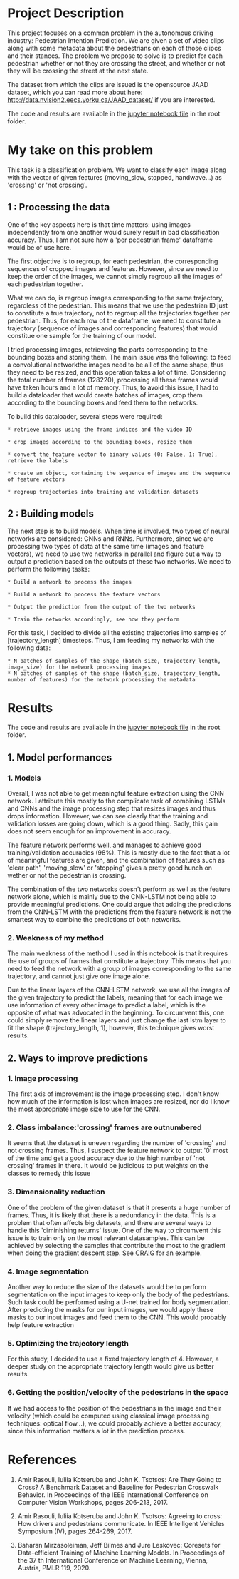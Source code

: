 # Project Description
This project focuses on a common problem in the autonomous driving industry: Pedestrian Intention Prediction.
We are given a set of video clips along with some metadata about the pedestrians on each of those clipcs and their stances. The problem we propose to solve is to predict for each pedestrian whether or not they are crossing the street, and whether or not they will be crossing the street at the next state.

The dataset from which the clips are issued is the opensource JAAD dataset, which you can read more about here: http://data.nvision2.eecs.yorku.ca/JAAD_dataset/ if you are interested.

The code and results are available in the [jupyter notebook file](PA_2021_CC_C.ipynb) in the root folder.
# My take on this problem
This task is a classification problem. We want to classify each image along with the vector of given features (moving_slow, stopped, handwave...) as 'crossing' or 'not crossing'.

## 1 : Processing the data 

One of the key aspects here is that time matters: using images independently from one another would surely result in bad classification accuracy. Thus, I am not sure how a 'per pedestrian frame' dataframe would be of use here.

The first objective is to regroup, for each pedestrian, the corresponding sequences of cropped images and features. However, since we need to keep the order of the images, we cannot simply regroup all the images of each pedestrian together.

What we can do, is regroup images corresponding to the same trajectory, regardless of the pedestrian. This means that we use the pedestrian ID just to constitute a true trajectory, not to regroup all the trajectories together per pedestrian. 
Thus, for each row of the dataframe, we need to constitute a trajectory (sequence of images and corresponding features) that would constitue one sample for the training of our model.

I tried processing images, retrieveing the parts corresponding to the bounding boxes and storing them. The main issue was the following: to feed a convolutional networkthe images need to be all of the same shape, thus they need to be resized, and this operation takes a lot of time. Considering the total number of frames (128220), processing all these frames would have taken hours and a lot of memory. Thus, to avoid this issue, I had to build a dataloader that would create batches of images, crop them according to the bounding boxes and feed them to the networks.

To build this dataloader, several steps were required:

    * retrieve images using the frame indices and the video ID
    
    * crop images according to the bounding boxes, resize them
    
    * convert the feature vector to binary values (0: False, 1: True), retrieve the labels
    
    * create an object, containing the sequence of images and the sequence of feature vectors
    
    * regroup trajectories into training and validation datasets
    
## 2 : Building models

The next step is to build models. When time is involved, two types of neural networks are considered: CNNs and RNNs. Furthermore, since we are processing two types of data at the same time (images and feature vectors), we need to use two networks in parallel and figure out a way to output a prediction based on the outputs of these two networks. We need to perform the following tasks:

    * Build a network to process the images
    
    * Build a network to process the feature vectors
    
    * Output the prediction from the output of the two networks
    
    * Train the networks accordingly, see how they perform

For this task, I decided to divide all the existing trajectories into samples of [trajectory_length] timesteps.
Thus, I am feeding my networks with the following data:

    * N batches of samples of the shape (batch_size, trajectory_length, image_size) for the network processing images
    * N batches of samples of the shape (batch_size, trajectory_length, number of features) for the network processing the metadata


# Results

The code and results are available in the [jupyter notebook file](PA_2021_CC_C.ipynb) in the root folder.

## 1. Model performances



### 1. **Models**
Overall, I was not able to get meaningful feature extraction using the CNN network. I attribute this mostly to the complicate task of combining LSTMs and CNNs and the image processing step that resizes images and thus drops information. However, we can see clearly that the training and validation losses are going down, which is a good thing. Sadly, this gain does not seem enough for an improvement in accuracy.

The feature network performs well, and manages to achieve good training/validation accuracies (98%). This is mostly due to the fact that a lot of meaningful features are given, and the combination of features such as 'clear path', 'moving_slow' or 'stopping' gives a pretty good hunch on wether or not the pedestrian is crossing.

The combination of the two networks doesn't perform as well as the feature network alone, which is mainly due to the CNN-LSTM not being able to provide meaningful predictions. One could argue that adding the predictions from the CNN-LSTM with the predictions from the feature network is not the smartest way to combine the predictions of both networks.


### 2. **Weakness of my method**
The main weakness of the method I used in this notebook is that it requires the use of groups of frames that constitute a trajectory. This means that you need to feed the network with a group of images corresponding to the same trajectory, and cannot just give one image alone. 

Due to the linear layers of the CNN-LSTM network, we use all the images of the given trajectory to predict the labels, meaning that for each image we use information of every other image to predict a label, which is the opposite of what was advocated in the beginning. To circumvent this, one could simply remove the linear layers and just change the last lstm layer to fit the shape (trajectory_length, 1), however, this technique gives worst results.



## 2. Ways to improve predictions


### 1. **Image processing**
The first axis of improvement is the image processing step. I don't know how much of the information is lost when images are resized, nor do I know the most appropriate image size to use for the CNN.


### 2. **Class imbalance:'crossing' frames are outnumbered**
It seems that the dataset is uneven regarding the number of 'crossing' and not crossing frames. Thus, I suspect the feature network to output '0' most of the time and get a good accuracy due to the high number of 'not crossing' frames in there. It would be judicious to put weights on the classes to remedy this issue


### 3. **Dimensionality reduction**
One of the problem of the given dataset is that it presents a huge number of frames. Thus, it is likely that there is a redundancy in the data. This is a problem that often affects big datasets, and there are several ways to handle this 'diminishing returns' issue. One of the way to circumvent this issue is to train only on the most relevant datasamples. This can be achieved by selecting the samples that contribute the most to the gradient when doing the gradient descent step. See  [CRAIG](https://arxiv.org/pdf/1906.01827.pdf) for an example.


### 4. **Image segmentation**
Another way to reduce the size of the datasets would be to perform segmentation on the input images to keep only the body of the pedestrians. Such task could be performed using a U-net trained for body segmentation. After predicting the masks for our input images, we would apply these masks to our input images and feed them to the CNN. This would probably help feature extraction


### 5. **Optimizing the trajectory length**
For this study, I decided to use a fixed trajectory length of 4. However, a deeper study on the appropriate trajectory length would give us better results.


### 6. **Getting the position/velocity of the pedestrians in the space**
If we had access to the position of the pedestrians in the image and their velocity (which could be computed using classical image processing techniques: optical flow...), we could probably achieve a better accuracy, since this information matters a lot in the prediction process. 




# References

1. Amir Rasouli, Iuliia Kotseruba and John K. Tsotsos: Are They Going to Cross? A Benchmark Dataset and Baseline for Pedestrian Crosswalk Behavior. In Proceedings of the IEEE International Conference on Computer Vision Workshops, pages 206-213, 2017.

2. Amir Rasouli, Iuliia Kotseruba and John K. Tsotsos: Agreeing to cross: How drivers and pedestrians communicate. In IEEE Intelligent Vehicles Symposium (IV), pages 264-269, 2017.

3. Baharan Mirzasoleiman, Jeff Bilmes and Jure Leskovec: Coresets for Data-efficient Training of Machine Learning Models. In Proceedings of the 37 th International Conference on Machine Learning, Vienna, Austria, PMLR 119, 2020.

